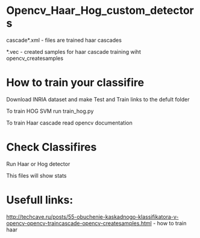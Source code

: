 # Opencv_Haar_Hog_custom_detectors

cascade*.xml - files are trained haar cascades

*.vec - created samples for haar cascade training wiht opencv_createsamples

# How to train your classifire

Download INRIA dataset and make Test and Train links to the defult folder

To train HOG SVM run train_hog.py

To train Haar cascade read opencv documentation

# Check Classifires

Run Haar or Hog detector

This files will show stats

# Usefull links:
http://techcave.ru/posts/55-obuchenie-kaskadnogo-klassifikatora-v-opencv-opencv-traincascade-opencv-createsamples.html - how to train haar



